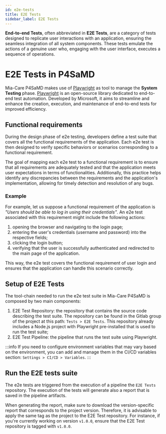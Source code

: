 ```yaml
---
id: e2e-tests
title: E2E Tests
sidebar_label: E2E Tests
---
```



**End-to-end Tests**, often abbreviated in **E2E Tests**, are a category of tests designed to replicate user interactions with an application, ensuring the seamless integration of all system components. These tests emulate the actions of a genuine user who, engaging with the user interface, executes a sequence of operations.

# E2E Tests in P4SaMD
Mia-Care P4SaMD makes use of [Playwright](https://playwright.dev/) as tool to manage the **System Testing** phase.
[Playwright](https://playwright.dev/) is an open-source library dedicated to end-to-end test automation. Developed by Microsoft, it aims to streamline and enhance the creation, execution, and maintenance of end-to-end tests for improved efficiency.

## Functional requirements
During the design phase of e2e testing, developers define a test suite that covers all the functional requirements of the application. Each e2e test is then designed to verify specific behaviors or scenarios corresponding to a functional requirement.

The goal of mapping each e2e test to a functional requirement is to ensure that all requirements are adequately tested and that the application meets user expectations in terms of functionalities. Additionally, this practice helps identify any discrepancies between the requirements and the application's implementation, allowing for timely detection and resolution of any bugs.

### Example
For example, let us suppose a functional requirement of the application is *"Users should be able to log in using their credentials"*. An e2e test associated with this requirement might include the following actions:

1. opening the browser and navigating to the login page;
2. entering the user's credentials (username and password) into the respective fields;
3. clicking the login button;
4. verifying that the user is successfully authenticated and redirected to the main page of the application.

This way, the e2e test covers the functional requirement of user login and ensures that the application can handle this scenario correctly.

## Setup of E2E Tests
The tool-chain needed to run the e2e test suite in Mia-Care P4SaMD is composed by two main components:
1. E2E Test Repository: the repository that contains the source code describing the test suite. The repository can be found in the Gitlab group of the project at this path: `Tests > E2E Tests`. This repository already includes a Node.js project with Playwright pre-installed that is used to run the test suite;
2. E2E Test Pipeline: the pipeline that runs the test suite using Playwright.

:::info
If you need to configure environment variables that may vary based on the environment, you can add and manage them in the CI/CD variables section: `Settings > CI/CD > Variables`.
:::

## Run the E2E tests suite
The e2e tests are triggered from the execution of a pipeline the `E2E Tests` repository. The execution of the tests will generate also a report that is saved in the pipeline artifacts.

When generating the report, make sure to download the version-specific report that corresponds to the project version. Therefore, it is advisable to apply the same tag as the project to the E2E Test repository. For instance, if you're currently working on version `v1.0.0`, ensure that the E2E Test repository is tagged with `v1.0.0`.



